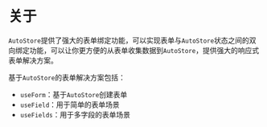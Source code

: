 # 关于

`AutoStore`提供了强大的表单绑定功能，可以实现表单与`AutoStore`状态之间的双向绑定功能，可以让你更方便的从表单收集数据到`AutoStore`，提供强大的响应式表单解决方案。

基于`AutoStore`的表单解决方案包括：

- `useForm`：基于`AutoStore`创建表单
- `useField`：用于简单的表单场景
- `useFields`：用于多字段的表单场景
